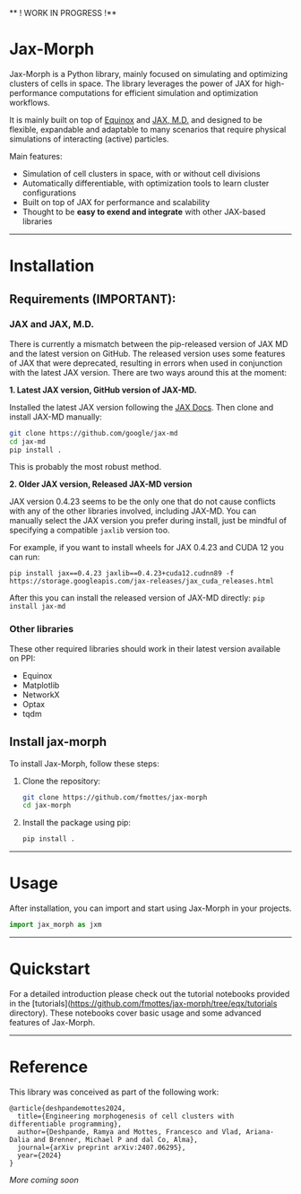 ** ! WORK IN PROGRESS !**

# Jax-Morph

Jax-Morph is a Python library, mainly focused on simulating and optimizing clusters of cells in space. The library leverages the power of JAX for high-performance computations for efficient simulation and optimization workflows.

It is mainly built on top of [Equinox](https://github.com/patrick-kidger/equinox) and [JAX, M.D.](https://github.com/jax-md/jax-md) and designed to be flexible, expandable and adaptable to many scenarios that require physical simulations of interacting (active) particles. 

Main features:

- Simulation of cell clusters in space, with or without cell divisions
- Automatically differentiable, with optimization tools to learn cluster configurations
- Built on top of JAX for performance and scalability
- Thought to be **easy to exend and integrate** with other JAX-based libraries

---
# Installation

## Requirements (IMPORTANT):

### JAX and JAX, M.D.

There is currently a mismatch between the pip-released version of JAX MD and the latest version on GitHub. The released version uses some features of JAX that were deprecated, resulting in errors when used in conjunction with the latest JAX version. There are two ways around this at the moment:

**1. Latest JAX version, GitHub version of JAX-MD.**

Installed the latest JAX version following the [JAX Docs](https://github.com/google/jax?tab=readme-ov-file#installation). Then clone and install JAX-MD manually:
```bash
git clone https://github.com/google/jax-md
cd jax-md
pip install .
```
This is probably the most robust method.


**2. Older JAX version, Released JAX-MD version**

JAX version 0.4.23 seems to be the only one that do not cause conflicts with any of the other libraries involved, including JAX-MD. You can manually select the JAX version you prefer during install, just be mindful of specifying a compatible `jaxlib` version too.

For example, if you want to install wheels for JAX 0.4.23 and CUDA 12 you can run:
```
pip install jax==0.4.23 jaxlib==0.4.23+cuda12.cudnn89 -f https://storage.googleapis.com/jax-releases/jax_cuda_releases.html
```
After this you can install the released version of JAX-MD directly:
```pip install jax-md```

### Other libraries

These other required libraries should work in their latest version available on PPI:
- Equinox
- Matplotlib
- NetworkX
- Optax
- tqdm



## Install jax-morph

To install Jax-Morph, follow these steps:

1. Clone the repository:
    ```bash
    git clone https://github.com/fmottes/jax-morph
    cd jax-morph
    ```

2. Install the package using pip:
    ```bash
    pip install .
    ```

---

# Usage

After installation, you can import and start using Jax-Morph in your projects.

```python
import jax_morph as jxm
```

---
# Quickstart

For a detailed introduction please check out the tutorial notebooks provided in the [tutorials](https://github.com/fmottes/jax-morph/tree/eqx/tutorials directory). These notebooks cover basic usage and some advanced features of Jax-Morph.


---
# Reference

This library was conceived as part of the following work:

```
@article{deshpandemottes2024,
  title={Engineering morphogenesis of cell clusters with differentiable programming},
  author={Deshpande, Ramya and Mottes, Francesco and Vlad, Ariana-Dalia and Brenner, Michael P and dal Co, Alma},
  journal={arXiv preprint arXiv:2407.06295},
  year={2024}
}
```



_More coming soon_
